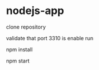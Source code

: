 # nodejs-app

clone repository 


validate that port  3310 is enable 
run 

npm install 

npm start 


